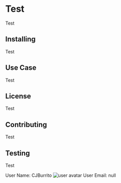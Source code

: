 
# Test
Test
## Installing
Test
## Use Case
Test
## License
Test
## Contributing
Test
## Testing
Test


User Name: CJBurrito
![user avatar](https://avatars1.githubusercontent.com/u/58197957?v=4.png)
User Email: null
